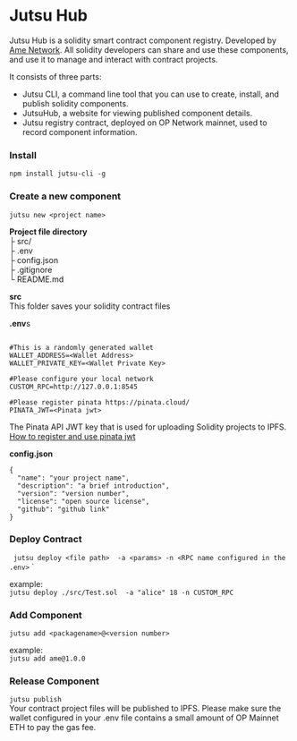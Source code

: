 # Jutsu Hub

Jutsu Hub is a solidity smart contract component registry.
Developed by [Ame Network](https://ame.network/). All solidity developers can share and use these components, and use it to manage and interact with contract projects.


It consists of three parts:
- Jutsu CLI, a command line tool that you can use to create, install, and publish solidity components.
- JutsuHub, a website for viewing published component details.
- Jutsu registry contract, deployed on OP Network mainnet, used to record component information.


### Install
`
npm install jutsu-cli -g 
`

### Create a new component  
`
jutsu new <project name>
`

**Project file directory**   
  ├ src/   
  ├ .env   
  ├ config.json   
  ├ .gitignore   
  └ README.md 


**src**  
This folder saves your solidity contract files


**.env**s 
```

#This is a randomly generated wallet
WALLET_ADDRESS=<Wallet Address>
WALLET_PRIVATE_KEY=<Wallet Private Key>

#Please configure your local network    
CUSTOM_RPC=http://127.0.0.1:8545 

#Please register pinata https://pinata.cloud/
PINATA_JWT=<Pinata jwt>

```

The Pinata API JWT key that is used for uploading Solidity projects to IPFS.  
[How to register and use pinata jwt](https://docs.pinata.cloud/account-management/api-keys)
 

**config.json**
```
{
  "name": "your project name",
  "description": "a brief introduction",
  "version": "version number",
  "license": "open source license", 
  "github": "github link"
}
```

### Deploy Contract ###
`
jutsu deploy <file path>  -a <params> -n <RPC name configured in the .env>`
`   
 
example:  
`jutsu deploy ./src/Test.sol  -a "alice" 18 -n CUSTOM_RPC`


### Add Component ###
`jutsu add <packagename>@<version number>`

example:   
`jutsu add ame@1.0.0`


### Release Component ###
`jutsu publish`  
Your contract project files will be published to IPFS.
Please make sure the wallet configured in your .env file contains a small amount of OP Mainnet ETH to pay the gas fee.




